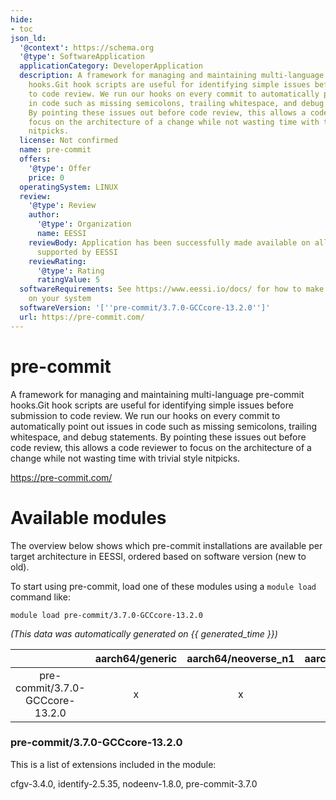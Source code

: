 ```yaml
---
hide:
- toc
json_ld:
  '@context': https://schema.org
  '@type': SoftwareApplication
  applicationCategory: DeveloperApplication
  description: A framework for managing and maintaining multi-language pre-commit
    hooks.Git hook scripts are useful for identifying simple issues before submission
    to code review. We run our hooks on every commit to automatically point out issues
    in code such as missing semicolons, trailing whitespace, and debug statements.
    By pointing these issues out before code review, this allows a code reviewer to
    focus on the architecture of a change while not wasting time with trivial style
    nitpicks.
  license: Not confirmed
  name: pre-commit
  offers:
    '@type': Offer
    price: 0
  operatingSystem: LINUX
  review:
    '@type': Review
    author:
      '@type': Organization
      name: EESSI
    reviewBody: Application has been successfully made available on all architectures
      supported by EESSI
    reviewRating:
      '@type': Rating
      ratingValue: 5
  softwareRequirements: See https://www.eessi.io/docs/ for how to make EESSI available
    on your system
  softwareVersion: '[''pre-commit/3.7.0-GCCcore-13.2.0'']'
  url: https://pre-commit.com/
---
```


pre-commit
==========


A framework for managing and maintaining multi-language pre-commit hooks.Git hook scripts are useful for identifying simple issues before submission to code review. We run our hooks on every commit to automatically point out issues in code such as missing semicolons, trailing whitespace, and debug statements. By pointing these issues out before code review, this allows a code reviewer to focus on the architecture of a change while not wasting time with trivial style nitpicks.

https://pre-commit.com/
# Available modules


The overview below shows which pre-commit installations are available per target architecture in EESSI, ordered based on software version (new to old).

To start using pre-commit, load one of these modules using a `module load` command like:

```shell
module load pre-commit/3.7.0-GCCcore-13.2.0
```

*(This data was automatically generated on {{ generated_time }})*  

| |aarch64/generic|aarch64/neoverse_n1|aarch64/neoverse_v1|aarch64/nvidia|x86_64/generic|x86_64/amd/zen2|x86_64/amd/zen3|x86_64/amd/zen4|x86_64/intel/haswell|x86_64/intel/sapphirerapids|x86_64/intel/skylake_avx512|
| :---: | :---: | :---: | :---: | :---: | :---: | :---: | :---: | :---: | :---: | :---: | :---: |
|pre-commit/3.7.0-GCCcore-13.2.0|x|x|x|-|x|x|x|x|x|x|x|


### pre-commit/3.7.0-GCCcore-13.2.0

This is a list of extensions included in the module:

cfgv-3.4.0, identify-2.5.35, nodeenv-1.8.0, pre-commit-3.7.0